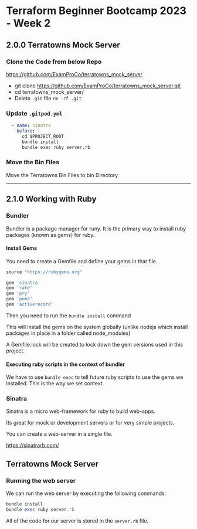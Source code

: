 # Terraform Beginner Bootcamp 2023 - Week 2

## 2.0.0 Terratowns Mock Server

### Clone the Code from below Repo 
https://github.com/ExamProCo/terratowns_mock_server

- git clone https://github.com/ExamProCo/terratowns_mock_server.git
- cd terratowns_mock_server/
- Delete `.git` file
  `rm -rf .git`

### Update `.gitpod.yml`

```yaml
  - name: sinatra
    before: |
      cd $PROJECT_ROOT
      bundle install
      bundle exec ruby server.rb 
```

### Move the Bin Files

Move the Terratowns Bin Files to bin Directory

---

## 2.1.0 Working with Ruby

### Bundler

Bundler is a package manager for runy.
It is the primary way to install ruby packages (known as gems) for ruby.

#### Install Gems

You need to create a Gemfile and define your gems in that file.

```rb
source "https://rubygems.org"

gem 'sinatra'
gem 'rake'
gem 'pry'
gem 'puma'
gem 'activerecord'
```

Then you need to run the `bundle install` command

This will install the gems on the system globally (unlike nodejs which install packages in place in a folder called node_modules)

A Gemfile.lock will be created to lock down the gem versions used in this project.

#### Executing ruby scripts in the context of bundler

We have to use `bundle exec` to tell future ruby scripts to use the gems we installed. This is the way we set context.

### Sinatra

Sinatra is a micro web-framework for ruby to build web-apps.

Its great for mock or development servers or for very simple projects.

You can create a web-server in a single file.

https://sinatrarb.com/

## Terratowns Mock Server

### Running the web server

We can run the web server by executing the following commands:

```rb
bundle install
bundle exec ruby server.rb
```

All of the code for our server is stored in the `server.rb` file.
